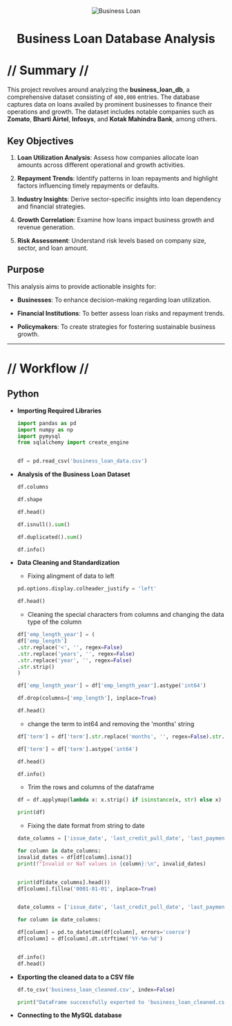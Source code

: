 <div align="center">
<img src="images/banner.png" alt="Business Loan">
<h1> Business Loan Database Analysis </h1>
</div>

# // Summary //

This project revolves around analyzing the **business_loan_db**, a comprehensive dataset consisting of `400,000` entries. The database captures data on loans availed by prominent businesses to finance their operations and growth. The dataset includes notable companies such as **Zomato**, **Bharti Airtel**, **Infosys**, and **Kotak Mahindra Bank**, among others. 


## Key Objectives

1. **Loan Utilization Analysis**: Assess how companies allocate loan amounts across different operational and growth activities.

2. **Repayment Trends**: Identify patterns in loan repayments and highlight factors influencing timely repayments or defaults.

3. **Industry Insights**: Derive sector-specific insights into loan dependency and financial strategies.

4. **Growth Correlation**: Examine how loans impact business growth and revenue generation.

5. **Risk Assessment**: Understand risk levels based on company size, sector, and loan amount.


## Purpose

This analysis aims to provide actionable insights for:

- **Businesses**: To enhance decision-making regarding loan utilization.

- **Financial Institutions**: To better assess loan risks and repayment trends.

- **Policymakers**: To create strategies for fostering sustainable business growth.

---

# // Workflow //

## Python

- **Importing Required Libraries**

    ```python
    import pandas as pd 
    import numpy as np
    import pymysql
    from sqlalchemy import create_engine


    df = pd.read_csv('business_loan_data.csv')
    ```
- **Analysis of the Business Loan Dataset**

    ```python
    df.columns

    df.shape

    df.head()

    df.isnull().sum()

    df.duplicated().sum()

    df.info()
    ```

- **Data Cleaning and Standardization**

    - Fixing alingment of data to left

    ```python
    pd.options.display.colheader_justify = 'left'

    df.head()
    ```

    - Cleaning the special characters from columns and changing the data type of the column

    ```python
    df['emp_length_year'] = (
    df['emp_length']
    .str.replace('<', '', regex=False)
    .str.replace('years', '', regex=False)
    .str.replace('year', '', regex=False)
    .str.strip()
    )

    df['emp_length_year'] = df['emp_length_year'].astype('int64')

    df.drop(columns=['emp_length'], inplace=True)

    df.head()
    ```

    - change the term to int64 and removing the 'months' string

    ```python
    df['term'] = df['term'].str.replace('months', '', regex=False).str.strip()

    df['term'] = df['term'].astype('int64')

    df.head()

    df.info()
    ```

    - Trim the rows and columns of the dataframe

    ```python
    df = df.applymap(lambda x: x.strip() if isinstance(x, str) else x)

    print(df)
    ```

    - Fixing the date format from string to date

    ```python
    date_columns = ['issue_date', 'last_credit_pull_date', 'last_payment_date', 'next_payment_date']

    for column in date_columns:
    invalid_dates = df[df[column].isna()]
    print(f"Invalid or NaT values in {column}:\n", invalid_dates)


    print(df[date_columns].head())
    df[column].fillna('0001-01-01', inplace=True)


    date_columns = ['issue_date', 'last_credit_pull_date', 'last_payment_date', 'next_payment_date']

    for column in date_columns:

    df[column] = pd.to_datetime(df[column], errors='coerce')
    df[column] = df[column].dt.strftime('%Y-%m-%d')


    df.info()
    df.head()
    ```
- **Exporting the cleaned data to a CSV file**

    ```python
    df.to_csv('business_loan_cleaned.csv', index=False)

    print("DataFrame successfully exported to 'business_loan_cleaned.csv'")
    ```

- **Connecting to the MySQL database**
    
    ```python
    ```